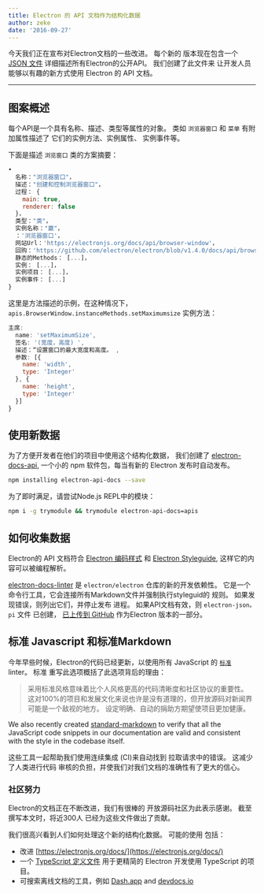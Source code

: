 ```yaml
---
title: Electron 的 API 文档作为结构化数据
author: zeke
date: '2016-09-27'
---
```


今天我们正在宣布对Electron文档的一些改进。 每个新的 版本现在包含一个 [JSON 文件](https://github.com/electron/electron/releases/download/v1.4.1/electron-api.json) 详细描述所有Electron的公开API。 我们创建了此文件来 让开发人员能够以有趣的新方式使用 Electron 的 API 文档。

---

## 图案概述

每个API是一个具有名称、描述、类型等属性的对象。 类如 `浏览器窗口` 和 `菜单` 有附加属性描述了 它们的实例方法、实例属性、 实例事件等。

下面是描述 `浏览窗口` 类的方案摘要：

```js
•
  名称："浏览器窗口"，
  描述："创建和控制浏览器窗口"，
  过程： {
    main: true,
    renderer: false
  }，
  类型："类"，
  实例名称："赢"，
  ：'浏览器窗口'，
  网站Url：'https://electronjs.org/docs/api/browser-window'，
  回购：'https://github.com/electron/electron/blob/v1.4.0/docs/api/browser-window.md'，
  静态的Methods： [...]，
  实例： [...]，
  实例项目： [...]，
  实例事件： [...]
}
```

这里是方法描述的示例，在这种情况下， `apis.BrowserWindow.instanceMethods.setMaximumsize` 实例方法：

```js
主席:
  name: 'setMaximumSize',
  签名: '(宽度，高度) ',
  描述：“设置窗口的最大宽度和高度。 ,
  参数: [{
    name: 'width',
    type: 'Integer'
  }, {
    name: 'height',
    type: 'Integer'
  }]
}
```

## 使用新数据

为了方便开发者在他们的项目中使用这个结构化数据， 我们创建了 [electron-docs-api](https://www.npmjs.com/package/electron-api-docs), 一个小的 npm 软件包，每当有新的 Electron 发布时自动发布。

```sh
npm installing electron-api-docs --save
```

为了即时满足，请尝试Node.js REPL中的模块：

```sh
npm i -g trymodule && trymodule electron-api-docs=apis
```

## 如何收集数据

Electron的 API 文档符合 [Electron 编码样式](https://github.com/electron/electron/blob/master/docs/development/coding-style.md) 和 [Electron Styleguide](https://github.com/electron/electron/blob/master/docs/styleguide.md#readme), 这样它的内容可以被编程解析。

[electron-docs-linter](https://github.com/electron/electron-docs-linter) 是 `electron/electron` 仓库的新的开发依赖性。 它是一个命令行工具，它会连接所有Markdown文件并强制执行styleguid的 规则。 如果发现错误，则列出它们，并停止发布 进程。 如果API文档有效，则 `electron-json。 pi` 文件 已创建， [已上传到 GitHub](https://github.com/electron/electron/releases/tag/v1.4.1) 作为Electron 版本的一部分。

## 标准 Javascript 和标准Markdown

今年早些时候，Electron的代码已经更新，以使用所有 JavaScript 的 [`标准`](http://standardjs.com/) linter。 标准 重写此选项概括了此选项背后的理由：

> 采用标准风格意味着比个人风格更高的代码清晰度和社区协议的重要性。 这对100%的项目和发展文化来说也许是没有道理的，但开放源码对新闻界可能是一个敌视的地方。 设定明确、自动的捐助方期望使项目更加健康。

We also recently created [standard-markdown](https://github.com/zeke/standard-markdown) to verify that all the JavaScript code snippets in our documentation are valid and consistent with the style in the codebase itself.

这些工具一起帮助我们使用连续集成 (CI)来自动找到 拉取请求中的错误。 这减少了人类进行代码 审核的负担，并使我们对我们文档的准确性有了更大的信心。

### 社区努力

Electron的文档正在不断改进，我们有很棒的 开放源码社区为此表示感谢。 截至撰写本文时，将近300人 已经为这些文件做出了贡献。

我们很高兴看到人们如何处理这个新的结构化数据。 可能的使用 包括：

- 改进 [https://electronjs.org/docs/](https://electronjs.org/docs/)
- 一个 [TypeScript 定义文件](https://github.com/electron/electron-docs-linter/blob/master/README.md#typescript-definitions) 用于更精简的 Electron 开发使用 TypeScript 的项目。
- 可搜索离线文档的工具，例如 [Dash.app](https://kapeli.com/dash) and [devdocs.io](http://devdocs.io/)

